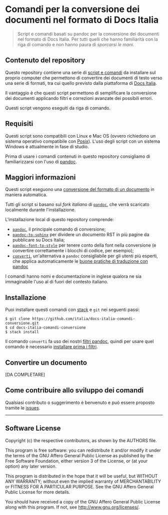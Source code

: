 # Comandi per la conversione dei documenti nel formato di Docs Italia

> Script e comandi basati su pandoc per la conversione dei documenti
> nel formato di Docs Italia.
> Per tutti quelli che hanno familiarità con la riga di comando e non
> hanno paura di _sporcarsi le mani_. 

## Contenuto del repository

Questo repository contiene una serie di [script e
comandi](https://it.wikipedia.org/wiki/Shell_(informatica)#Shell_testuali) da
installare sul proprio computer che permettono di convertire dei documenti di
testo verso una serie di formati, tra cui quello previsto dalla piattaforma di
[Docs Italia](https://docs.italia.it). 

Il vantaggio è che questi script permettono di semplificare la conversione
dei documenti applicando filtri e correzioni avanzate dei possibili errori.

Questi script vengono eseguiti da riga di comando. 


## Requisiti

Questi script sono compatibili con Linux e Mac OS (ovvero richiedono un sistema operativo compatibile con [Posix](https://it.wikipedia.org/wiki/POSIX)). L'uso degli script con un sistema Windows è attualmente in fase di studio. 

Prima di usare i comandi contenuti in questo repository consigliamo di
familiarizzarsi con l'uso di [pandoc](https://pandoc.org). 

## Maggiori informazioni

Questi script eseguono una [conversione del formato di un documento](http://guida-docs-italia.readthedocs.io/it/latest/index/scrivere-un-documento.html#migrazione-su-docs-italia-di-documentazione-esistente) in maniera automatica. 

Tutti gli script si basano sul _fork italiano_ di [`pandoc`](https://pandoc.org),
che verrà scaricato localmente durante l'installazione. 

L'installazione local di questo repository comprende:

- [`pandoc`](https://pandoc.org), il principale comando di conversione;
- [`pandoc-to-sphinx`](doc/comandi/pandoc-to-sphinx.md) per
  dividere un documento RST in più pagine da pubblicare su Docs Italia;
- [`pandoc-font-to-style`](doc/comandi/pandoc-font-to-style.md) per
  tenere conto della font nella conversione (e convertire correttamente i blocchi di codice, per esempio);
- [`converti`](doc/comandi/converti.md), un'alternativa a `pandoc`
  consigliabile per gli utenti più esperti, che applica automaticamente le
  [buone pratiche di traduzione con pandoc](doc/buone-pratiche.md)


I comandi hanno nomi e documentazione in inglese qualora ne sia
immaginabile l'uso al di fuori del contesto italiano.


## Installazione

Puoi installare questi comandi con
[stack](https://docs.haskellstack.org/en/stable/README/#how-to-install)
e `git` nei seguenti passi:

    $ git clone https://github.com/italia/docs-italia-comandi-conversione.git
    $ cd docs-italia-comandi-conversione
    $ stack install

Il comando `converti` fa uso dei nostri [filtri
pandoc](https://github.com/italia/docs-italia-pandoc-filters), quindi
per usare quel comando è necessario [installare prima i
filtri](https://github.com/italia/docs-italia-pandoc-filters#installazione).


## Convertire un documento

[DA COMPLETARE]


## Come contribuire allo sviluppo dei comandi

Qualsiasi contributo o suggerimento è benvenuto e può
essere proposto tramite le [issues](https://github.com/italia/pandoc-docs2rst/issues).

---

## Software License

Copyright (c) the respective contributors, as shown by the AUTHORS file.

This program is free software: you can redistribute it and/or modify
it under the terms of the GNU Affero General Public License as published
by the Free Software Foundation, either version 3 of the License, or
(at your option) any later version.

This program is distributed in the hope that it will be useful,
but WITHOUT ANY WARRANTY; without even the implied warranty of
MERCHANTABILITY or FITNESS FOR A PARTICULAR PURPOSE.  See the
GNU Affero General Public License for more details.

You should have received a copy of the GNU Affero General Public License
along with this program.  If not, see <http://www.gnu.org/licenses/>.
